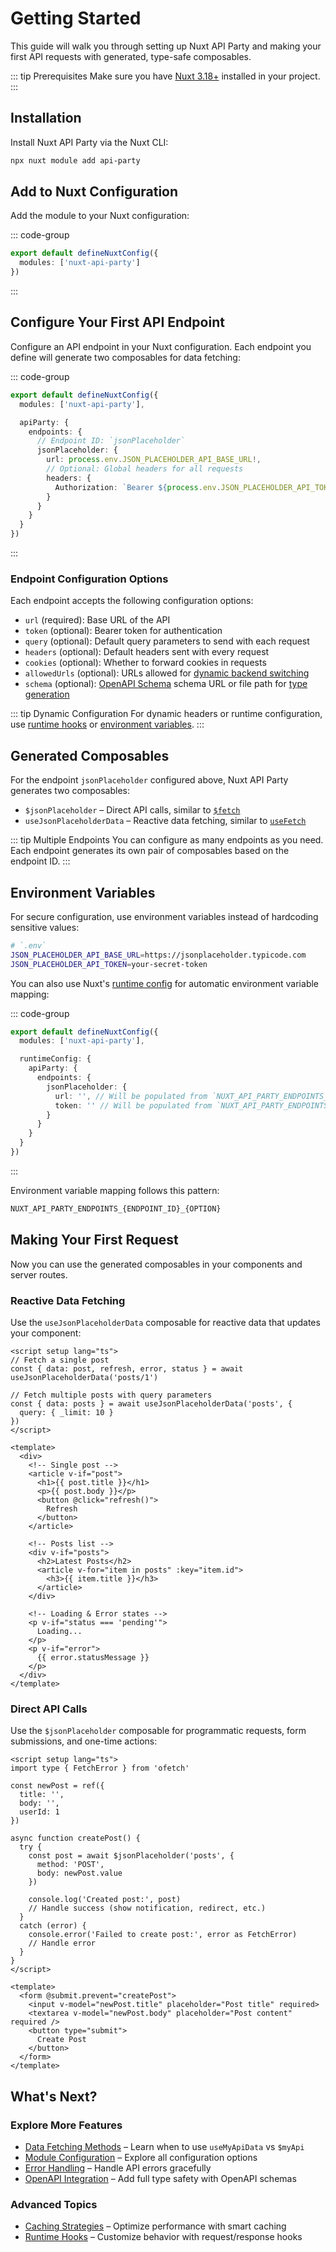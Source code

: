 # Getting Started

This guide will walk you through setting up Nuxt API Party and making your first API requests with generated, type-safe composables.

::: tip Prerequisites
Make sure you have [Nuxt 3.18+](https://nuxt.com/docs/getting-started/installation) installed in your project.
:::

## Installation

Install Nuxt API Party via the Nuxt CLI:

```bash
npx nuxt module add api-party
```

## Add to Nuxt Configuration

Add the module to your Nuxt configuration:

::: code-group
```ts [nuxt.config.ts]
export default defineNuxtConfig({
  modules: ['nuxt-api-party']
})
```
:::

## Configure Your First API Endpoint

Configure an API endpoint in your Nuxt configuration. Each endpoint you define will generate two composables for data fetching:

::: code-group
```ts [nuxt.config.ts]
export default defineNuxtConfig({
  modules: ['nuxt-api-party'],

  apiParty: {
    endpoints: {
      // Endpoint ID: `jsonPlaceholder`
      jsonPlaceholder: {
        url: process.env.JSON_PLACEHOLDER_API_BASE_URL!,
        // Optional: Global headers for all requests
        headers: {
          Authorization: `Bearer ${process.env.JSON_PLACEHOLDER_API_TOKEN!}`
        }
      }
    }
  }
})
```
:::

### Endpoint Configuration Options

Each endpoint accepts the following configuration options:

- `url` (required): Base URL of the API
- `token` (optional): Bearer token for authentication
- `query` (optional): Default query parameters to send with each request
- `headers` (optional): Default headers sent with every request
- `cookies` (optional): Whether to forward cookies in requests
- `allowedUrls` (optional): URLs allowed for [dynamic backend switching](/guides/dynamic-backend-url)
- `schema` (optional): [OpenAPI Schema](https://swagger.io/resources/open-api) schema URL or file path for [type generation](/guides/openapi-integration)

::: tip Dynamic Configuration
For dynamic headers or runtime configuration, use [runtime hooks](/guides/hooks) or [environment variables](#environment-variables).
:::

## Generated Composables

For the endpoint `jsonPlaceholder` configured above, Nuxt API Party generates two composables:

- `$jsonPlaceholder` – Direct API calls, similar to [`$fetch`](https://nuxt.com/docs/api/utils/dollarfetch)
- `useJsonPlaceholderData` – Reactive data fetching, similar to [`useFetch`](https://nuxt.com/docs/api/composables/use-fetch)

::: tip Multiple Endpoints
You can configure as many endpoints as you need. Each endpoint generates its own pair of composables based on the endpoint ID.
:::

## Environment Variables

For secure configuration, use environment variables instead of hardcoding sensitive values:

```bash
# `.env`
JSON_PLACEHOLDER_API_BASE_URL=https://jsonplaceholder.typicode.com
JSON_PLACEHOLDER_API_TOKEN=your-secret-token
```

You can also use Nuxt's [runtime config](https://nuxt.com/docs/api/nuxt-config#runtimeconfig) for automatic environment variable mapping:

::: code-group
```ts [nuxt.config.ts]
export default defineNuxtConfig({
  modules: ['nuxt-api-party'],

  runtimeConfig: {
    apiParty: {
      endpoints: {
        jsonPlaceholder: {
          url: '', // Will be populated from `NUXT_API_PARTY_ENDPOINTS_JSON_PLACEHOLDER_URL`
          token: '' // Will be populated from `NUXT_API_PARTY_ENDPOINTS_JSON_PLACEHOLDER_TOKEN`
        }
      }
    }
  }
})
```
:::

Environment variable mapping follows this pattern:

```bash
NUXT_API_PARTY_ENDPOINTS_{ENDPOINT_ID}_{OPTION}
```

## Making Your First Request

Now you can use the generated composables in your components and server routes.

### Reactive Data Fetching

Use the `useJsonPlaceholderData` composable for reactive data that updates your component:

```vue
<script setup lang="ts">
// Fetch a single post
const { data: post, refresh, error, status } = await useJsonPlaceholderData('posts/1')

// Fetch multiple posts with query parameters
const { data: posts } = await useJsonPlaceholderData('posts', {
  query: { _limit: 10 }
})
</script>

<template>
  <div>
    <!-- Single post -->
    <article v-if="post">
      <h1>{{ post.title }}</h1>
      <p>{{ post.body }}</p>
      <button @click="refresh()">
        Refresh
      </button>
    </article>

    <!-- Posts list -->
    <div v-if="posts">
      <h2>Latest Posts</h2>
      <article v-for="item in posts" :key="item.id">
        <h3>{{ item.title }}</h3>
      </article>
    </div>

    <!-- Loading & Error states -->
    <p v-if="status === 'pending'">
      Loading...
    </p>
    <p v-if="error">
      {{ error.statusMessage }}
    </p>
  </div>
</template>
```

### Direct API Calls

Use the `$jsonPlaceholder` composable for programmatic requests, form submissions, and one-time actions:

```vue
<script setup lang="ts">
import type { FetchError } from 'ofetch'

const newPost = ref({
  title: '',
  body: '',
  userId: 1
})

async function createPost() {
  try {
    const post = await $jsonPlaceholder('posts', {
      method: 'POST',
      body: newPost.value
    })

    console.log('Created post:', post)
    // Handle success (show notification, redirect, etc.)
  }
  catch (error) {
    console.error('Failed to create post:', error as FetchError)
    // Handle error
  }
}
</script>

<template>
  <form @submit.prevent="createPost">
    <input v-model="newPost.title" placeholder="Post title" required>
    <textarea v-model="newPost.body" placeholder="Post content" required />
    <button type="submit">
      Create Post
    </button>
  </form>
</template>
```

## What's Next?

### Explore More Features

- [Data Fetching Methods](/essentials/data-fetching-methods) – Learn when to use `useMyApiData` vs `$myApi`
- [Module Configuration](/essentials/module-configuration) – Explore all configuration options
- [Error Handling](/guides/error-handling) – Handle API errors gracefully
- [OpenAPI Integration](/guides/openapi-integration) – Add full type safety with OpenAPI schemas

### Advanced Topics

- [Caching Strategies](/guides/caching-strategies) – Optimize performance with smart caching
- [Runtime Hooks](/guides/hooks) – Customize behavior with request/response hooks
